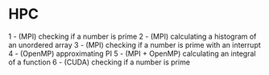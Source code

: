 # HPC

1 - (MPI) checking if a number is prime
2 - (MPI) calculating a histogram of an unordered array
3 - (MPI) checking if a number is prime with an interrupt
4 - (OpenMP) approximating PI
5 - (MPI + OpenMP) calculating an integral of a function
6 - (CUDA) checking if a number is prime